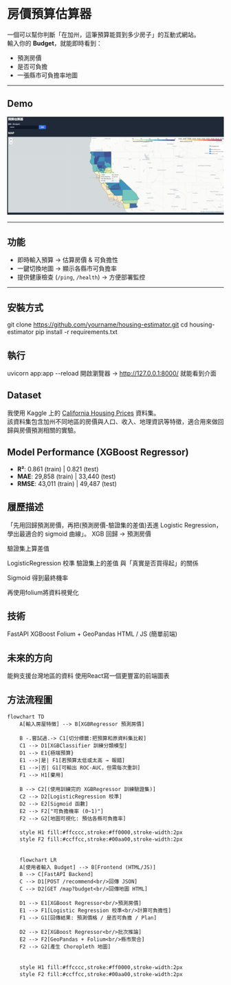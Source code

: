 # 房價預算估算器 
一個可以幫你判斷「在加州，這筆預算能買到多少房子」的互動式網站。  
輸入你的 **Budget**，就能即時看到：
- 預測房價
- 是否可負擔
- 一張縣市可負擔率地圖

---

## Demo
![demo screenshot](doc/demo.png)

---

## 功能
- 即時輸入預算 → 估算房價 & 可負擔性
- 一鍵切換地圖 → 顯示各縣市可負擔率
- 提供健康檢查 (`/ping`, `/health`) → 方便部署監控

---

## 安裝方式
git clone https://github.com/yourname/housing-estimator.git
cd housing-estimator
pip install -r requirements.txt

## 執行
uvicorn app:app --reload
開啟瀏覽器 → http://127.0.0.1:8000/
就能看到介面

## Dataset
我使用 Kaggle 上的 [California Housing Prices](https://www.kaggle.com/datasets/camnugent/california-housing-prices) 資料集。  
該資料集包含加州不同地區的房價與人口、收入、地理資訊等特徵，適合用來做回歸與房價預測相關的實驗。

## Model Performance (XGBoost Regressor)
- **R²**: 0.861 (train) | 0.821 (test)
- **MAE**: 29,858 (train) | 33,440 (test)
- **RMSE**: 43,011 (train) | 49,487 (test)

## 履歷描述
「先用回歸預測房價，再把(預測房價-驗證集的差值)丟進 Logistic Regression，學出最適合的 sigmoid 曲線」。
XGB 回歸 → 預測房價 

驗證集上算差值 

LogisticRegression 校準 
驗證集上的差值 與「真實是否買得起」的關係

Sigmoid 得到最終機率

再使用folium將資料視覺化

## 技術
FastAPI
XGBoost
Folium + GeoPandas
HTML / JS (簡單前端)

## 未來的方向
能夠支援台灣地區的資料
使用React寫一個更豐富的前端圖表

## 方法流程圖
```mermaid
flowchart TD
    A[輸入房屋特徵] --> B[XGBRegressor 預測房價]

    B -.嘗試過.-> C1[切分標籤:把預算和原資料集比較]
    C1 --> D1[XGBClassifier 訓練分類模型]
    D1 --> E1{極端預算}
    E1 -->|是| F1[若預算太低或太高 → 報錯]
    E1 -->|否| G1[可輸出 ROC-AUC，但需每次重訓]
    F1 --> H1[棄用]

    B --> C2[(使用訓練完的 XGBRegressor 訓練驗證集)]
    C2 --> D2[LogisticRegression 校準]
    D2 --> E2[Sigmoid 函數]
    E2 --> F2["可負擔機率 (0~1)"]
    F2 --> G2[地圖可視化: 預估各縣可負擔率]

    style H1 fill:#ffcccc,stroke:#ff0000,stroke-width:2px
    style F2 fill:#ccffcc,stroke:#00aa00,stroke-width:2px


    flowchart LR
    A[使用者輸入 Budget] --> B[Frontend (HTML/JS)]
    B --> C[FastAPI Backend]
    C --> D1[POST /recommend<br/>回傳 JSON]
    C --> D2[GET /map?budget<br/>回傳地圖 HTML]

    D1 --> E1[XGBoost Regressor<br/>預測房價]
    E1 --> F1[Logistic Regression 校準<br/>計算可負擔性]
    F1 --> G1[回傳結果: 預測價格 / 是否可負擔 / Plan]

    D2 --> E2[XGBoost Regressor<br/>批次推論]
    E2 --> F2[GeoPandas + Folium<br/>縣市聚合]
    F2 --> G2[產生 Choropleth 地圖]


    style H1 fill:#ffcccc,stroke:#ff0000,stroke-width:2px
    style F2 fill:#ccffcc,stroke:#00aa00,stroke-width:2px


    


